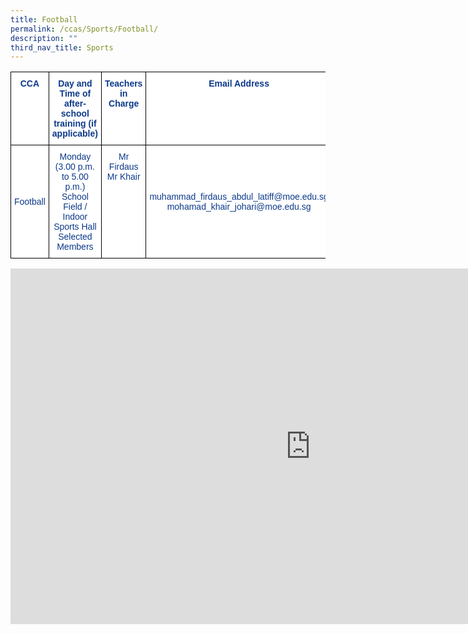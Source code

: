 ```yaml
---
title: Football
permalink: /ccas/Sports/Football/
description: ""
third_nav_title: Sports
---
```

<style type="text/css">
.tg  {border-collapse:collapse;border-spacing:0;}
.tg td{border-color:black;border-style:solid;border-width:1px;font-family:Arial, sans-serif;font-size:14px;
  overflow:hidden;padding:10px 5px;word-break:normal;}
.tg th{border-color:black;border-style:solid;border-width:1px;font-family:Arial, sans-serif;font-size:14px;
  font-weight:normal;overflow:hidden;padding:10px 5px;word-break:normal;}
.tg .tg-m9di{background-color:#FFF;color:#0C3989;text-align:center;vertical-align:middle}
.tg .tg-pg9x{background-color:#FFF;color:#0C3989;font-weight:bold;text-align:center;vertical-align:top}
.tg .tg-u2s6{background-color:#FFF;color:#0C3989;text-align:center;vertical-align:top}
</style>
<table class="tg">
<thead>
  <tr>
    <th class="tg-pg9x">CCA</th>
    <th class="tg-pg9x">Day and Time of after-school training (if applicable)</th>
    <th class="tg-pg9x">Teachers in Charge</th>
    <th class="tg-pg9x">Email Address</th>
  </tr>
</thead>
<tbody>
  <tr>
    <td class="tg-m9di">Football</td>
    <td class="tg-m9di">Monday (3.00 p.m. to 5.00 p.m.)<br>School Field / Indoor Sports Hall<br>Selected Members</td>
    <td class="tg-u2s6"><span style="font-weight:400;color:#0C3989">Mr Firdaus</span><br><span style="font-weight:400;color:#0C3989">Mr Khair</span></td>
    <td class="tg-m9di">muhammad_firdaus_abdul_latiff@moe.edu.sg mohamad_khair_johari@moe.edu.sg</td>
  </tr>
</tbody>
</table>


<iframe allowfullscreen="true" height="569" width="960" frameborder="0" src="https://docs.google.com/presentation/d/e/2PACX-1vRr3I-RYJmavVysWsccSmw6ziIC5Mh9foAf8qM1JMvygTkno6Z3KMKHaQ9fZwmfZMVX5XkPFPZmM_8e/embed?start=false&amp;loop=false&amp;delayms=3000"></iframe>